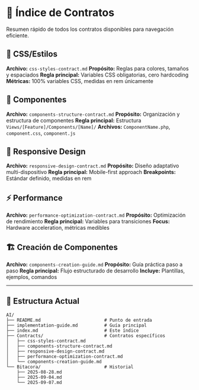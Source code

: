 # 📑 Índice de Contratos

Resumen rápido de todos los contratos disponibles para navegación eficiente.

## 🎨 CSS/Estilos
**Archivo:** `css-styles-contract.md`
**Propósito:** Reglas para colores, tamaños y espaciados
**Regla principal:** Variables CSS obligatorias, cero hardcoding
**Métricas:** 100% variables CSS, medidas en rem únicamente

## 🧩 Componentes
**Archivo:** `components-structure-contract.md`
**Propósito:** Organización y estructura de componentes
**Regla principal:** Estructura `Views/[Feature]/Components/[Name]/`
**Archivos:** `ComponentName.php`, `component.css`, `component.js`

## 📱 Responsive Design
**Archivo:** `responsive-design-contract.md`
**Propósito:** Diseño adaptativo multi-dispositivo
**Regla principal:** Mobile-first approach
**Breakpoints:** Estándar definido, medidas en rem

## ⚡ Performance
**Archivo:** `performance-optimization-contract.md`
**Propósito:** Optimización de rendimiento
**Regla principal:** Variables para transiciones
**Focus:** Hardware acceleration, métricas medibles

## 🏗️ Creación de Componentes
**Archivo:** `components-creation-guide.md`
**Propósito:** Guía práctica paso a paso
**Regla principal:** Flujo estructurado de desarrollo
**Incluye:** Plantillas, ejemplos, comandos

---

## 📂 Estructura Actual

```
AI/
├── README.md                        # Punto de entrada
├── implementation-guide.md          # Guía principal
├── index.md                         # Este índice
├── Contracts/                       # Contratos específicos
│   ├── css-styles-contract.md
│   ├── components-structure-contract.md
│   ├── responsive-design-contract.md
│   ├── performance-optimization-contract.md
│   └── components-creation-guide.md
└── Bitacora/                        # Historial
    ├── 2025-08-28.md
    ├── 2025-09-04.md
    └── 2025-09-07.md
```